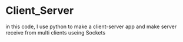 # Client_Server
in this code, I use python to make a client-server app and make server receive from multi clients useing Sockets
